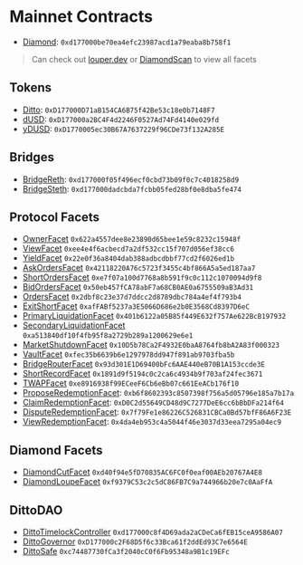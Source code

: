 # Mainnet Contracts

- [Diamond](https://etherscan.io/address/0xd177000be70ea4efc23987acd1a79eaba8b758f1#code): `0xd177000be70ea4efc23987acd1a79eaba8b758f1`

> Can check out [louper.dev](https://louper.dev/diamond/0xd177000be70ea4efc23987acd1a79eaba8b758f1?network=mainnet) or [DiamondScan](https://diamondscan.xyz/) to view all facets

## Tokens

- [Ditto](https://etherscan.io/address/0xD177000D71aB154CA6B75f42Be53c18e0b7148F7#code): `0xD177000D71aB154CA6B75f42Be53c18e0b7148F7`
- [dUSD](https://etherscan.io/address/0xD177000a2BC4F4d2246F0527Ad74Fd4140e029fd#code): `0xD177000a2BC4F4d2246F0527Ad74Fd4140e029fd`
- [yDUSD](https://etherscan.io/address/0xD1770005ec30B67A7637229f96CDe73f132A285E#code): `0xD1770005ec30B67A7637229f96CDe73f132A285E`

## Bridges

- [BridgeReth](https://etherscan.io/address/0xd177000f05f496ecf0cbd73b09f0c7c4018258d9#code): `0xd177000f05f496ecf0cbd73b09f0c7c4018258d9`
- [BridgeSteth](https://etherscan.io/address/0xd177000dadcbda7fcbb05fed28bf0e8dba5fe474#code): `0xd177000dadcbda7fcbb05fed28bf0e8dba5fe474`

## Protocol Facets

- [OwnerFacet](https://etherscan.io/address/0x622a4557dee8e23890d65bee1e59c8232c15948f#code) `0x622a4557dee8e23890d65bee1e59c8232c15948f`
- [ViewFacet](https://etherscan.io/address/0xee4e4f6acbecd7a2df532cc15f707d056ef38cc6#code) `0xee4e4f6acbecd7a2df532cc15f707d056ef38cc6`
- [YieldFacet](https://etherscan.io/address/0x22e0f36a8404dab388adbcdbbf77cd2f6026ed1b#code) `0x22e0f36a8404dab388adbcdbbf77cd2f6026ed1b`
- [AskOrdersFacet](https://etherscan.io/address/0x42118220A76c5723f3455c4bf866A5a5ed187aa7#code) `0x42118220A76c5723f3455c4bf866A5a5ed187aa7`
- [ShortOrdersFacet](https://etherscan.io/address/0xe7f07a100d7768a8b591f9c0c112c1070094d9f8#code) `0xe7f07a100d7768a8b591f9c0c112c1070094d9f8`
- [BidOrdersFacet](https://etherscan.io/address/0x50eb457fCA78abF7a68CB0AE0a6755509aB3Ad31#code) `0x50eb457fCA78abF7a68CB0AE0a6755509aB3Ad31`
- [OrdersFacet](https://etherscan.io/address/0x2dbf8c23e37d7ddcc2d8789dbc784a4ef4f793b4#code) `0x2dbf8c23e37d7ddcc2d8789dbc784a4ef4f793b4`
- [ExitShortFacet](https://etherscan.io/address/0xafFABf5237a3E5066D686e2b0E3568Cd8397D6eC#code) `0xafFABf5237a3E5066D686e2b0E3568Cd8397D6eC`
- [PrimaryLiquidationFacet](https://etherscan.io/address/0x401b6122a05B85f449E632f757Ae622BcB197932#code) `0x401b6122a05B85f449E632f757Ae622BcB197932`
- [SecondaryLiquidationFacet](https://etherscan.io/address/0xa513840df10f4fb95f8a2729b289a1200629e6e1#code) `0xa513840df10f4fb95f8a2729b289a1200629e6e1`
- [MarketShutdownFacet](https://etherscan.io/address/0x10D5b78Ca2F4932E0baA8764fb8bA2A83f000323#code) `0x10D5b78Ca2F4932E0baA8764fb8bA2A83f000323`
- [VaultFacet](https://etherscan.io/address/0xfec35b6639b6e1297978dd947f891ab9703fba5b#code) `0xfec35b6639b6e1297978dd947f891ab9703fba5b`
- [BridgeRouterFacet](https://etherscan.io/address/0x93d301E1D69400bFc6AAE440eB70B1A153ccde3E#code) `0x93d301E1D69400bFc6AAE440eB70B1A153ccde3E`
- [ShortRecordFacet](https://etherscan.io/address/0x1891d9f5194c0c2ca6c4934b9f703af24fec3671#code) `0x1891d9f5194c0c2ca6c4934b9f703af24fec3671`
- [TWAPFacet](https://etherscan.io/address/0xe8916938f99ECeeF6Cb6eBb07c661EeACb176f10#code) `0xe8916938f99ECeeF6Cb6eBb07c661EeACb176f10`
- [ProposeRedemptionFacet](https://etherscan.io/address/0xb6f8602393c8507398f756a5d05796e185a7b17a#code): `0xb6f8602393c8507398f756a5d05796e185a7b17a`
- [ClaimRedemptionFacet](https://etherscan.io/address/0xD0C2d55649CD48d9C7277DeE6cc6bBbDFa214f64#code): `0xD0C2d55649CD48d9C7277DeE6cc6bBbDFa214f64`
- [DisputeRedemptionFacet](https://etherscan.io/address/0x7f79Fe1e86226C526831CBCa0Bd57bfF86A6F23E#code): `0x7f79Fe1e86226C526831CBCa0Bd57bfF86A6F23E`
- [ViewRedemptionFacet](https://etherscan.io/address/0x4da4eb953c4a5044f46e3037d33eea7295a04ec9#code): `0x4da4eb953c4a5044f46e3037d33eea7295a04ec9`

## Diamond Facets

- [DiamondCutFacet](https://etherscan.io/address/0xd40f94e5fD70835AC6FC0f0eaf00AEb20767A4E8#code) `0xd40f94e5fD70835AC6FC0f0eaf00AEb20767A4E8`
- [DiamondLoupeFacet](https://etherscan.io/address/0xf9379C53c2c5dC86FB7C9a744966b20e7c0AaFfA#code) `0xf9379C53c2c5dC86FB7C9a744966b20e7c0AaFfA`

## DittoDAO

- [DittoTimelockController](https://etherscan.io/address/0xd177000c8f4D69ada2aCDeCa6fEB15ceA9586A07#code) `0xd177000c8f4D69ada2aCDeCa6fEB15ceA9586A07`
- [DittoGovernor](https://etherscan.io/address/0xD177000c2F68D5f6c33Bca61f2ddEd93C7e6564E#code) `0xD177000c2F68D5f6c33Bca61f2ddEd93C7e6564E`
- [DittoSafe](https://etherscan.io/address/0xc74487730fCa3f2040cC0f6Fb95348a9B1c19EFc#code) `0xc74487730fCa3f2040cC0f6Fb95348a9B1c19EFc`
